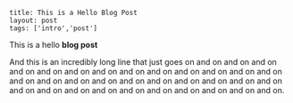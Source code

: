 ```
title: This is a Hello Blog Post
layout: post
tags: ['intro','post']
```

This is a hello **blog post**

And this is an incredibly long line that just goes on and on and on and on and on and on and on and on and on and on and on and on and on and on and on and on and on and on and on and on and on and on and on and on and on and on and on and on and on and on and on and on and on and on.

